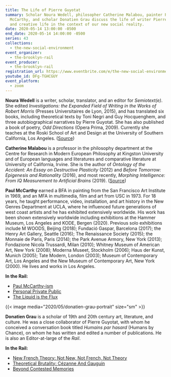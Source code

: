 ```yaml
---
title: The Life of Pierre Guyotat
summary: Scholar Noura Wedell, philosopher Catherine Malabou, painter Paul
  McCarthy, and scholar Donatien Grau discuss the life of writer Pierre Guyotat
  and creative life in the context of our new social reality.
date: 2020-05-14 13:00:00 -0500
end_date: 2020-05-14 14:00:00 -0500
series: 43
collections:
  - the-new-social-environment
event_organizer:
  - the-brooklyn-rail
event_producer:
  - the-brooklyn-rail
registration_url: https://www.eventbrite.com/e/the-new-social-environment-43-the-life-of-pierre-guyotat-tickets-104673182306#
youtube_id: DFg-TGHCGUY
event_platform:
  - zoom
---
```


**Noura Wedell** is a writer, scholar, translator, and an editor for *Semiotext(e)*. She edited *Investigations: the Expanded Field of Writing in the Works of Robert Morris* (Presses Universitaires de Lyon, 2015), and has translated six books, including theoretical texts by Toni Negri and Guy Hocquenghem, and three autobiographical narratives by Pierre Guyotat. She has also published a book of poetry, *Odd Directions* (Opera Prima, 2009). Currently she teaches at the Roski School of Art and Design at the University of Southern California, Los Angeles. ([Source](https://lareviewofbooks.org/contributor/noura-wedell/))

**Catherine Malabou** is a professor in the philosophy department at the Centre for Research in Modern European Philosophy at Kingston University and of European languages and literatures and comparative literature at University of California, Irvine. She is the author of *Ontology of the Accident: An Essay on Destructive Plasticity* (2012) and *Before Tomorrow: Epigenesis and Rationality* (2016), and most recently, *Morphing Intelligence: From IQ Measurement to Artificial Brains* (2019). ([Source](https://criticalinquiry.uchicago.edu/critical_inquiry_presents_catherine_malabou_on_foucaults_last_seminars/))

**Paul McCarthy** earned a BFA in painting from the San Francisco Art Institute in 1969, and an MFA in multimedia, film and art from USC in 1973. For 18 years, he taught performance, video, installation, and art history in the New Genres Department at UCLA, where he influenced future generations of west coast artists and he has exhibited extensively worldwide. His work has been shown extensively worldwide including exhibitions at the Hammer Museum, Los Angeles and KODE, Bergen (2020). Previous solo exhibitions include M WOODS, Beijing (2018); Fundació Gaspar, Barcelona (2017); the Henry Art Gallery, Seattle (2016); The Renaissance Society (2015); the Monnaie de Paris, Paris (2014); the Park Avenue Armory, New York (2013); Fondazione Nicola Trussardi, Milan (2010); Whitney Museum of American Art, New York (2008); Moderna Museet, Stockholm (2006); Haus der Kunst, Munich (2005); Tate Modern, London (2003); Museum of Contemporary Art, Los Angeles and the New Museum of Contemporary Art, New York (2000). He lives and works in Los Angeles.

**In the Rail:**

* [Paul McCarthy-ism](https://brooklynrail.org/2001/05/art/paul-mccarthy-ism)
* [Personal Private Public](https://brooklynrail.org/2019/10/artseen/Personal-Private-Public)
* [The Liquid is the Flux](https://brooklynrail.org/2013/06/art/the-liquid-is-the-fluxpaul-mccarthy-with-jarrett-earnest)

{{< image media="2020/05/donatien-grau-portrait" size="sm" >}}

**Donatien Grau**  is a scholar of 19th and 20th century art, literature, and culture. He was a close collaborator of Pierre Guyotat, with whom he conceived a conversation book titled *Humains par hasard*  (Humans by Chance), on whom he has written and edited a number of publications. He is also an Editor-at-large of the *Rail*.

**In the Rail:**

* [New French Theory: Not New, Not French, Not Theory](https://brooklynrail.org/2016/09/editorsmessage/not-new-not-french-not-theory)
* [Theoretical Brutality: Cézanne And Gauguin](https://brooklynrail.org/2014/02/criticspage/theoretical-brutality-czanne-and-gauguin)
* [Beyond Contested Memories](https://brooklynrail.org/2020/03/film/Beyond-Contested-Memories-Marc-Ball-Karim-Misk-and-Pierre-Singaravlous-Dcolonisations)
